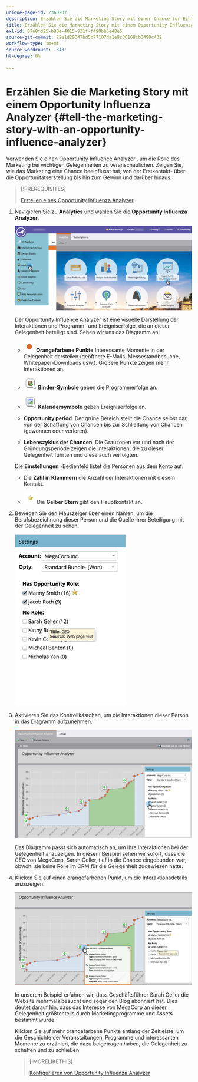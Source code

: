 ```yaml
---
unique-page-id: 2360237
description: Erzählen Sie die Marketing Story mit einer Chance für Einflussanalyzer - Marketo Docs - Produktdokumentation
title: Erzählen Sie die Marketing Story mit einem Opportunity Influenza Analyzer
exl-id: 07a8fd25-b80e-4015-931f-f490bb5e48e5
source-git-commit: 72e1d29347bd5b77107da1e9c30169cb6490c432
workflow-type: tm+mt
source-wordcount: '343'
ht-degree: 0%

---
```


# Erzählen Sie die Marketing Story mit einem Opportunity Influenza Analyzer {#tell-the-marketing-story-with-an-opportunity-influence-analyzer}

Verwenden Sie einen Opportunity Influence Analyzer , um die Rolle des Marketing bei wichtigen Gelegenheiten zu veranschaulichen. Zeigen Sie, wie das Marketing eine Chance beeinflusst hat, von der Erstkontakt- über die Opportunitätserstellung bis hin zum Gewinn und darüber hinaus.

>[!PREREQUISITES]
>
>[Erstellen eines Opportunity Influenza Analyzer](/help/marketo/product-docs/reporting/revenue-cycle-analytics/opportunity-influence-analyzer/create-an-opportunity-influence-analyzer.md)

1. Navigieren Sie zu **Analytics** und wählen Sie die **Opportunity Influenza Analyzer**.

   ![](assets/analytics-opportunityhand.png)

   Der Opportunity Influence Analyzer ist eine visuelle Darstellung der Interaktionen und Programm- und Ereigniserfolge, die an dieser Gelegenheit beteiligt sind. Sehen wir uns das Diagramm an:

   * ![—](assets/image2014-10-3-13-3a43-3a21.png) **Orangefarbene Punkte** Interessante Momente in der Gelegenheit darstellen (geöffnete E-Mails, Messestandbesuche, Whitepaper-Downloads usw.). Größere Punkte zeigen mehr Interaktionen an.

   * ![—](assets/image2014-10-3-13-3a44-3a9.png) **Binder-Symbole** geben die Programmerfolge an.

   * ![—](assets/image2014-10-3-13-3a44-3a40.png) **Kalendersymbole** geben Ereigniserfolge an.

   * **Opportunity period**. Der grüne Bereich stellt die Chance selbst dar, von der Schaffung von Chancen bis zur Schließung von Chancen (gewonnen oder verloren).

   * **Lebenszyklus der Chancen**. Die Grauzonen vor und nach der Gründungsperiode zeigen die Interaktionen, die zu dieser Gelegenheit führten und diese auch verfolgten.

   Die **Einstellungen** -Bedienfeld listet die Personen aus dem Konto auf:

   * Die **Zahl in Klammern** die Anzahl der Interaktionen mit diesem Kontakt.

   * ![—](assets/image2014-10-3-13-3a45-3a9.png)Die **Gelber Stern** gibt den Hauptkontakt an.


1. Bewegen Sie den Mauszeiger über einen Namen, um die Berufsbezeichnung dieser Person und die Quelle ihrer Beteiligung mit der Gelegenheit zu sehen.

   ![](assets/image2015-6-23-14-3a43-3a1.png)

1. Aktivieren Sie das Kontrollkästchen, um die Interaktionen dieser Person in das Diagramm aufzunehmen.

   ![](assets/image2015-6-23-14-3a43-3a35.png)

   Das Diagramm passt sich automatisch an, um ihre Interaktionen bei der Gelegenheit anzuzeigen. In diesem Beispiel sehen wir sofort, dass die CEO von MegaCorp, Sarah Geller, tief in die Chance eingebunden war, obwohl sie keine Rolle im CRM für die Gelegenheit zugewiesen hatte.

1. Klicken Sie auf einen orangefarbenen Punkt, um die Interaktionsdetails anzuzeigen.

   ![](assets/image2015-6-23-14-3a44-3a15.png)

   In unserem Beispiel erfahren wir, dass Geschäftsführer Sarah Geller die Website mehrmals besucht und sogar den Blog abonniert hat. Dies deutet darauf hin, dass das Interesse von MegaCorp an dieser Gelegenheit größtenteils durch Marketingprogramme und Assets bestimmt wurde.

   Klicken Sie auf mehr orangefarbene Punkte entlang der Zeitleiste, um die Geschichte der Veranstaltungen, Programme und interessanten Momente zu erzählen, die dazu beigetragen haben, die Gelegenheit zu schaffen und zu schließen.

   >[!MORELIKETHIS]
   >
   >[Konfigurieren von Opportunity Influenza Analyzer](/help/marketo/product-docs/reporting/revenue-cycle-analytics/opportunity-influence-analyzer/configure-an-opportunity-influence-analyzer.md)
